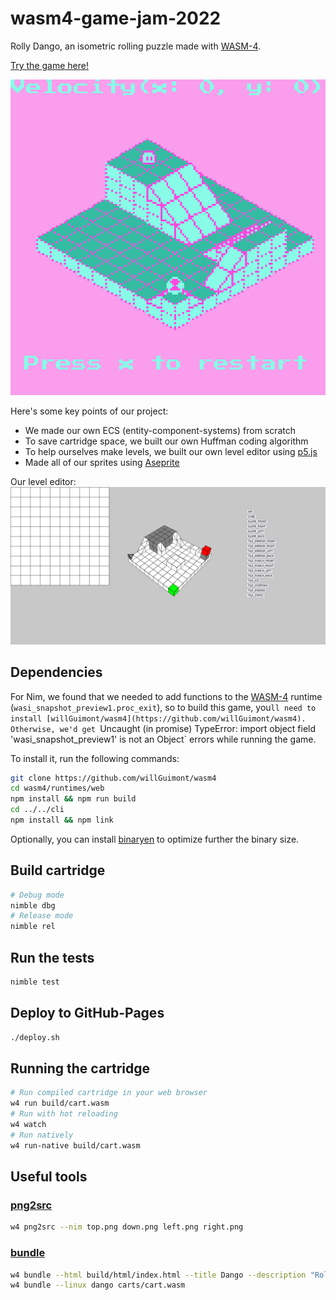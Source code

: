 # wasm4-game-jam-2022

Rolly Dango, an isometric rolling puzzle made with [WASM-4](https://wasm4.org/).

[Try the game here!](https://willguimont.github.io/wasm4-game-jam-2022/)

![rolly dango](assets/game.png)

Here's some key points of our project:

- We made our own ECS (entity-component-systems) from scratch
- To save cartridge space, we built our own Huffman coding algorithm
- To help ourselves make levels, we built our own level editor using [p5.js](https://p5js.org/)
- Made all of our sprites using [Aseprite](https://www.aseprite.org/)

Our level editor:
![level editor](assets/editor.png)

## Dependencies

For Nim, we found that we needed to add functions to the [WASM-4](https://wasm4.org/docs/getting-started/setup) runtime (`wasi_snapshot_preview1.proc_exit`), so to build this game, you`ll need to install [willGuimont/wasm4](https://github.com/willGuimont/wasm4). Otherwise, we'd get `Uncaught (in promise) TypeError: import object field 'wasi_snapshot_preview1' is not an Object` errors while running the game.

To install it, run the following commands:

```bash
git clone https://github.com/willGuimont/wasm4
cd wasm4/runtimes/web
npm install && npm run build
cd ../../cli
npm install && npm link
```

Optionally, you can install [binaryen](https://github.com/WebAssembly/binaryen) to optimize further the binary size.

## Build cartridge

```bash
# Debug mode
nimble dbg
# Release mode
nimble rel
```

## Run the tests

```bash
nimble test
```

## Deploy to GitHub-Pages

```bash
./deploy.sh
```

## Running the cartridge

```bash
# Run compiled cartridge in your web browser
w4 run build/cart.wasm
# Run with hot reloading
w4 watch
# Run natively
w4 run-native build/cart.wasm
```

## Useful tools

### [png2src](https://wasm4.org/docs/reference/cli#png2src)

```bash
w4 png2src --nim top.png down.png left.png right.png
```

### [bundle](https://wasm4.org/docs/reference/cli#bundle)
```bash
w4 bundle --html build/html/index.html --title Dango --description "Rolling puzzle game" --icon-file "assets/sprites/dangoBeeg.png" build/cart.wasm
w4 bundle --linux dango carts/cart.wasm
```
